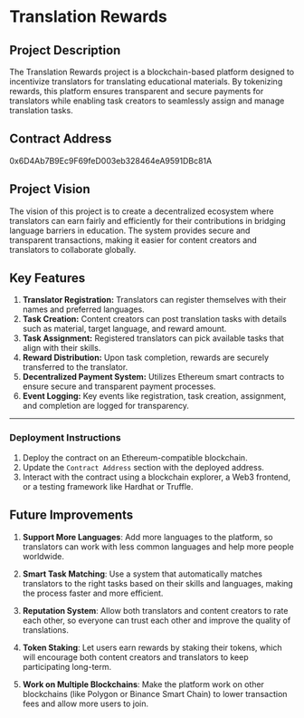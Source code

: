 # Translation Rewards

## Project Description
The Translation Rewards project is a blockchain-based platform designed to incentivize translators for translating educational materials. By tokenizing rewards, this platform ensures transparent and secure payments for translators while enabling task creators to seamlessly assign and manage translation tasks.

## Contract Address
0x6D4Ab7B9Ec9F69feD003eb328464eA9591DBc81A
## Project Vision
The vision of this project is to create a decentralized ecosystem where translators can earn fairly and efficiently for their contributions in bridging language barriers in education. The system provides secure and transparent transactions, making it easier for content creators and translators to collaborate globally.

## Key Features
1. **Translator Registration:** Translators can register themselves with their names and preferred languages.
2. **Task Creation:** Content creators can post translation tasks with details such as material, target language, and reward amount.
3. **Task Assignment:** Registered translators can pick available tasks that align with their skills.
4. **Reward Distribution:** Upon task completion, rewards are securely transferred to the translator.
5. **Decentralized Payment System:** Utilizes Ethereum smart contracts to ensure secure and transparent payment processes.
6. **Event Logging:** Key events like registration, task creation, assignment, and completion are logged for transparency.

---

### Deployment Instructions
1. Deploy the contract on an Ethereum-compatible blockchain.
2. Update the `Contract Address` section with the deployed address.
3. Interact with the contract using a blockchain explorer, a Web3 frontend, or a testing framework like Hardhat or Truffle.

## Future Improvements
1. **Support More Languages**: Add more languages to the platform, so translators can work with less common languages and help more people worldwide.

2. **Smart Task Matching**: Use a system that automatically matches translators to the right tasks based on their skills and languages, making the process faster and more efficient.

3. **Reputation System**: Allow both translators and content creators to rate each other, so everyone can trust each other and improve the quality of translations.

4. **Token Staking**: Let users earn rewards by staking their tokens, which will encourage both content creators and translators to keep participating long-term.

5. **Work on Multiple Blockchains**: Make the platform work on other blockchains (like Polygon or Binance Smart Chain) to lower transaction fees and allow more users to join.